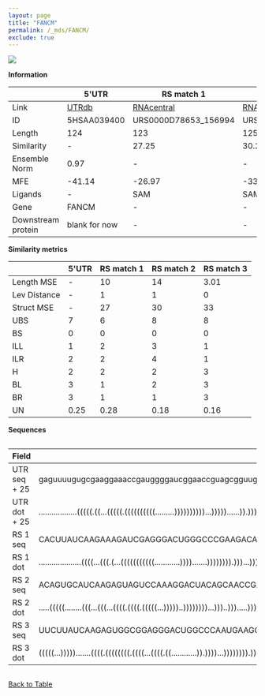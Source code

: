 ```yaml
---
layout: page
title: "FANCM"
permalink: /_mds/FANCM/
exclude: true
---
```




![](../../alns_9.28.22/aln_5HSAA039400_0.995.png?raw=true)


**Information**

| | 5'UTR       | RS match 1   | RS match 2  | RS match 3 |
| ---- | ----------- | ----------- | ----------- | ----------- |
| Link | <a href="http://utrdb.ba.itb.cnr.it/getutr/5HSAA039400/1" target="_blank" rel="noopener noreferrer">UTRdb</a>   | <a href="https://rnacentral.org/rna/URS0000D78653/156994" target="_blank" rel="noopener noreferrer">RNAcentral</a>     |<a href="https://rnacentral.org/rna/URS000232E2E2/1797711" target="_blank" rel="noopener noreferrer">RNAcentral</a>  | <a href="https://rnacentral.org/rna/URS0000ABB011/521460" target="_blank" rel="noopener noreferrer">RNAcentral</a>   |
| ID | 5HSAA039400     | URS0000D78653_156994     | URS000232E2E2_1797711     | URS0000ABB011_521460     |
| Length | 124     |  123    | 125   |  124    |
| Similarity | - | 27.25 | 30.27 | 33.02 |
| Ensemble Norm | 0.97 | - | - | - |
| MFE | -41.14 | -26.97 | -33.14 | -38.29 |
| Ligands | - | SAM | SAM | SAM |
| Gene | FANCM | - | - | - |
| Downstream protein | blank for now    |    -    | -  | - |


**Similarity metrics**

| | 5'UTR       | RS match 1   | RS match 2  | RS match 3 |
| ---- | ----------- | ----------- | ----------- | ----------- |
| Length MSE | - | 10 | 14 | 3.01 |
| Lev Distance | - | 1 | 1 | 0 |
| Struct MSE | - | 27 | 30 | 33 |
| UBS| 7 | 6 | 8 | 8 |
| BS | 0 | 0 | 0 | 0 |
| ILL | 1 | 2 | 3 | 1 |
| ILR | 2 | 2 | 4 | 1 |
| H | 2 | 2 | 2 | 3 |
| BL | 3 | 1 | 2 | 3 |
| BR | 3 | 1 | 1 | 3 |
| UN | 0.25 | 0.28 | 0.18 | 0.16 |

**Sequences**


<div style="overflow-x:auto;">

<table>
<colgroup>
<col width="30%" />
<col width="70%" />
</colgroup>
<thead>
<tr class="header">
<th>Field</th>
<th>Description</th>
</tr>
</thead>
<tbody>
<tr>
<td markdown="span">UTR seq + 25 </td>
<td markdown="span"> gaguuuugugcgaaggaaaccgauggggaucggaaccguagcgguugagcugcugcugcuacggauaucugacagaagccuucggugguugucggccuaATGAGCGGACGGCAAAGAACGCTTT </td>
</tr>
<tr>
<td markdown="span">UTR dot + 25  </td>
<td markdown="span"> ..................(((((.((...(((((.((((((((((.........))))))))))...)))))......)).))))).((((((.(((....).)).))))))............
</td>
</tr>


<tr>
<td markdown="span">RS 1 seq </td>
<td markdown="span"> CACUUAUCAAGAAAGAUCGAGGGACUGGGCCCGAAGACAUCUUGGCAACAUAUCCAUAGCCGCAAUAUUGGAUGUUGUGCCAACUCCCAUUCUAGAUGCGAAUAUCUGGAUAUAAGAUAGGUA
</td>
</tr>


<tr>
<td markdown="span">RS 1 dot </td>
<td markdown="span"> ....................((((...(((.(...(((((((((((............)))).......)))))))).)))...))))..((((((((....)))))))).............
</td>
</tr>


<tr>
<td markdown="span">RS 2 seq </td>
<td markdown="span"> ACAGUGCAUCAAGAGUAGUCCAAAGGACUACAGCAACCGAGUCAAAACUUGAUCACGGUGCUGGUUUCCCGGGAGAAACGAUGCGGCUUAUCCAAUCUUGGCAUAAGCAAAAAUAACAAGCCUCU
</td>
</tr>


<tr>
<td markdown="span">RS 2 dot </td>
<td markdown="span"> .....(((((........(((...(((...((((.((((.(((((...)))))..))))))))...)))..))).....))))).(((((((((....))).)))))).................
</td>
</tr>


<tr>
<td markdown="span">RS 3 seq </td>
<td markdown="span"> UUCUUAUCAAGAGUGGCGGAGGGACUGGCCCAAUGAAGCCCGGCAACCGGAAAAAGGUAGGGGUGCCCUUUUUCUUGGUGCCAAUUCCAGCAGGUAUUUUUUUAAAAUACCUGGCAGAUAAGAA
</td>
</tr>


<tr>
<td markdown="span">RS 3 dot </td>
<td markdown="span"> (((((...))))).......((((.((((((((.((((...((((.((............)).))))...)))))))).)))).))))..((((((((((...))))))))))...........
</td>
</tr>

</tbody>
</table>


</div>


[Back to Table](../../display)
